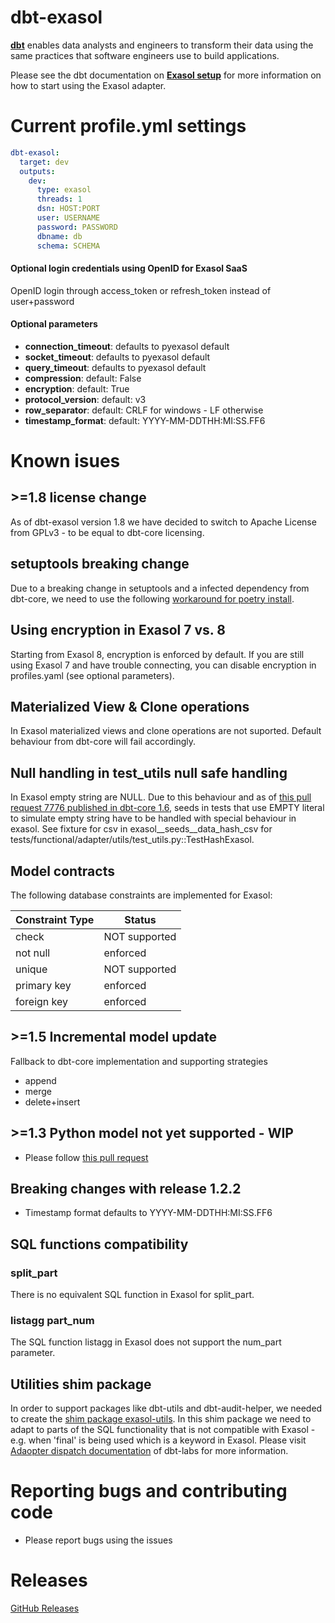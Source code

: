 # dbt-exasol
**[dbt](https://www.getdbt.com/)** enables data analysts and engineers to transform their data using the same practices that software engineers use to build applications.

Please see the dbt documentation on **[Exasol setup](https://docs.getdbt.com/reference/warehouse-setups/exasol-setup)** for more information on how to start using the Exasol adapter.

# Current profile.yml settings
<File name='profiles.yml'>

```yaml
dbt-exasol:
  target: dev
  outputs:
    dev:
      type: exasol
      threads: 1
      dsn: HOST:PORT
      user: USERNAME
      password: PASSWORD
      dbname: db
      schema: SCHEMA
```

#### Optional login credentials using OpenID for Exasol SaaS
OpenID login through access_token or refresh_token instead of user+password

#### Optional parameters
<ul>
  <li><strong>connection_timeout</strong>: defaults to pyexasol default</li>
  <li><strong>socket_timeout</strong>: defaults to pyexasol default</li>
  <li><strong>query_timeout</strong>: defaults to pyexasol default</li>
  <li><strong>compression</strong>: default: False</li>
  <li><strong>encryption</strong>: default: True</li>
  <li><strong>protocol_version</strong>: default: v3</li>
  <li><strong>row_separator</strong>: default: CRLF for windows - LF otherwise</li>
  <li><strong>timestamp_format</strong>: default: YYYY-MM-DDTHH:MI:SS.FF6</li>
</ul>

# Known isues

## >=1.8 license change
As of dbt-exasol version 1.8 we have decided to switch to Apache License from GPLv3 - to be equal to dbt-core licensing.

## setuptools breaking change
Due to a breaking change in setuptools and a infected dependency from dbt-core, we need to use the following [workaround for poetry install](https://github.com/pypa/setuptools/issues/4519#issuecomment-2255446798).

## Using encryption in Exasol 7 vs. 8
Starting from Exasol 8, encryption is enforced by default. If you are still using Exasol 7 and have trouble connecting, you can disable encryption in profiles.yaml (see optional parameters).

## Materialized View & Clone operations
In Exasol materialized views and clone operations are not suported. Default behaviour from dbt-core will fail accordingly.

## Null handling in test_utils null safe handling
In Exasol empty string are NULL. Due to this behaviour and as of [this pull request 7776 published in dbt-core 1.6](https://github.com/dbt-labs/dbt-core/pull/7776),
seeds in tests that use EMPTY literal to simulate empty string have to be handled with special behaviour in exasol.
See fixture for csv in exasol__seeds__data_hash_csv for tests/functional/adapter/utils/test_utils.py::TestHashExasol. 

## Model contracts
The following database constraints are implemented for Exasol:

| Constraint Type  | Status |
| ------------- | ------------- |
| check | NOT supported  |
| not null  | enforced  |
| unique  | NOT supported  |
| primary key  | enforced  |
| foreign key  | enforced  |

## >=1.5 Incremental model update
Fallback to dbt-core implementation and supporting strategies 
- append
- merge
- delete+insert

## >=1.3 Python model not yet supported - WIP
- Please follow [this pull request](https://github.com/tglunde/dbt-exasol/pull/59) 

## Breaking changes with release 1.2.2
- Timestamp format defaults to YYYY-MM-DDTHH:MI:SS.FF6

## SQL functions compatibility

### split_part
There is no equivalent SQL function in Exasol for split_part.

### listagg part_num
The SQL function listagg in Exasol does not support the num_part parameter.

## Utilities shim package
In order to support packages like dbt-utils and dbt-audit-helper, we needed to create the [shim package exasol-utils](https://github.com/tglunde/exasol-utils). In this shim package we need to adapt to parts of the SQL functionality that is not compatible with Exasol - e.g. when 'final' is being used which is a keyword in Exasol. Please visit [Adaopter dispatch documentation](https://docs.getdbt.com/guides/advanced/adapter-development/3-building-a-new-adapter#adapter-dispatch) of dbt-labs for more information. 
# Reporting bugs and contributing code
- Please report bugs using the issues

# Releases

[GitHub Releases](https://github.com/tglunde/dbt-exasol/releases)

